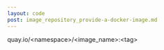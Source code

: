 ```yaml
---
layout: code
post: image_repository_provide-a-docker-image.md
---
```



quay.io/&lt;namespace&gt;/&lt;image_name&gt;:&lt;tag&gt;
